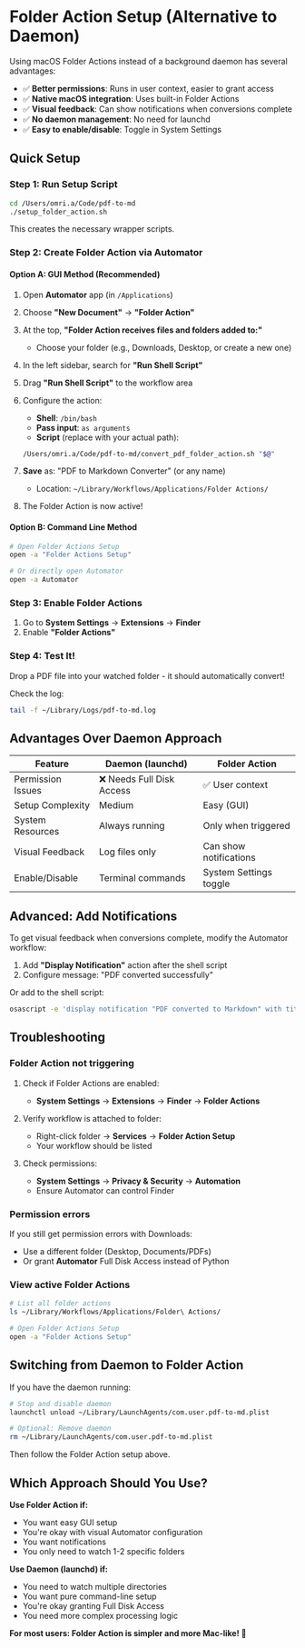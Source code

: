 # Folder Action Setup (Alternative to Daemon)

Using macOS Folder Actions instead of a background daemon has several advantages:
- ✅ **Better permissions**: Runs in user context, easier to grant access
- ✅ **Native macOS integration**: Uses built-in Folder Actions
- ✅ **Visual feedback**: Can show notifications when conversions complete
- ✅ **No daemon management**: No need for launchd
- ✅ **Easy to enable/disable**: Toggle in System Settings

## Quick Setup

### Step 1: Run Setup Script

```bash
cd /Users/omri.a/Code/pdf-to-md
./setup_folder_action.sh
```

This creates the necessary wrapper scripts.

### Step 2: Create Folder Action via Automator

#### Option A: GUI Method (Recommended)

1. Open **Automator** app (in `/Applications`)

2. Choose **"New Document"** → **"Folder Action"**

3. At the top, **"Folder Action receives files and folders added to:"**
   - Choose your folder (e.g., Downloads, Desktop, or create a new one)

4. In the left sidebar, search for **"Run Shell Script"**

5. Drag **"Run Shell Script"** to the workflow area

6. Configure the action:
   - **Shell**: `/bin/bash`
   - **Pass input**: `as arguments`
   - **Script** (replace with your actual path):
   ```bash
   /Users/omri.a/Code/pdf-to-md/convert_pdf_folder_action.sh "$@"
   ```

7. **Save** as: "PDF to Markdown Converter" (or any name)
   - Location: `~/Library/Workflows/Applications/Folder Actions/`

8. The Folder Action is now active!

#### Option B: Command Line Method

```bash
# Open Folder Actions Setup
open -a "Folder Actions Setup"

# Or directly open Automator
open -a Automator
```

### Step 3: Enable Folder Actions

1. Go to **System Settings** → **Extensions** → **Finder**
2. Enable **"Folder Actions"**

### Step 4: Test It!

Drop a PDF file into your watched folder - it should automatically convert!

Check the log:
```bash
tail -f ~/Library/Logs/pdf-to-md.log
```

## Advantages Over Daemon Approach

| Feature | Daemon (launchd) | Folder Action |
|---------|------------------|---------------|
| Permission Issues | ❌ Needs Full Disk Access | ✅ User context |
| Setup Complexity | Medium | Easy (GUI) |
| System Resources | Always running | Only when triggered |
| Visual Feedback | Log files only | Can show notifications |
| Enable/Disable | Terminal commands | System Settings toggle |

## Advanced: Add Notifications

To get visual feedback when conversions complete, modify the Automator workflow:

1. Add **"Display Notification"** action after the shell script
2. Configure message: "PDF converted successfully"

Or add to the shell script:
```bash
osascript -e 'display notification "PDF converted to Markdown" with title "PDF Converter"'
```

## Troubleshooting

### Folder Action not triggering

1. Check if Folder Actions are enabled:
   - **System Settings** → **Extensions** → **Finder** → **Folder Actions**

2. Verify workflow is attached to folder:
   - Right-click folder → **Services** → **Folder Action Setup**
   - Your workflow should be listed

3. Check permissions:
   - **System Settings** → **Privacy & Security** → **Automation**
   - Ensure Automator can control Finder

### Permission errors

If you still get permission errors with Downloads:
- Use a different folder (Desktop, Documents/PDFs)
- Or grant **Automator** Full Disk Access instead of Python

### View active Folder Actions

```bash
# List all folder actions
ls ~/Library/Workflows/Applications/Folder\ Actions/

# Open Folder Actions Setup
open -a "Folder Actions Setup"
```

## Switching from Daemon to Folder Action

If you have the daemon running:

```bash
# Stop and disable daemon
launchctl unload ~/Library/LaunchAgents/com.user.pdf-to-md.plist

# Optional: Remove daemon
rm ~/Library/LaunchAgents/com.user.pdf-to-md.plist
```

Then follow the Folder Action setup above.

## Which Approach Should You Use?

**Use Folder Action if:**
- You want easy GUI setup
- You're okay with visual Automator configuration
- You want notifications
- You only need to watch 1-2 specific folders

**Use Daemon (launchd) if:**
- You need to watch multiple directories
- You want pure command-line setup
- You're okay granting Full Disk Access
- You need more complex processing logic

**For most users: Folder Action is simpler and more Mac-like! 🍎**

